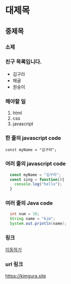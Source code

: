 # 대제목
## 중제목
### 소제

### 친구 목록입니다.
- 김구라
- 해골
- 원숭이

### 해야할 일
1. html
2. css
3. javascript

### 한 줄의 javascript code
`const myName = "김구라";`

### 여러 줄의 javascript code
```javascript
  const myName = "김구라";
  const sing = function(){
    console.log("hello");
  }
```

### 여러 줄의 Java code
```java
  int num = 10;
  String name = "kim";
  System.out.println(name);
```

### 링크
[ 이동하기 ](https://kimgura.site)

### url 링크
<https://kimgura.site>

